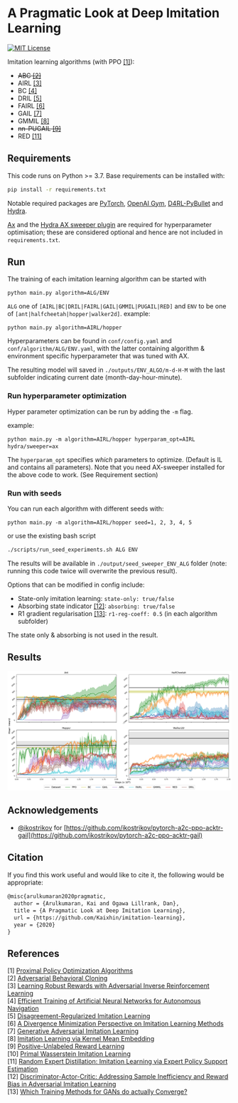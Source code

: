 A Pragmatic Look at Deep Imitation Learning
===========================================
[![MIT License](https://img.shields.io/badge/license-MIT-blue.svg)](LICENSE.md)

Imitation learning algorithms (with PPO [[1]](#references)):

- ~~ABC [[2]](#references)~~
- AIRL [[3]](#references)
- BC [[4]](#references)
- DRIL [[5]](#references)
- FAIRL [[6]](#references)
- GAIL [[7]](#references)
- GMMIL [[8]](#references)
- ~~nn-PUGAIL [[9]](#references)~~
- RED [[11]](#references)


Requirements
------------

This code runs on Python >= 3.7. Base requirements can be installed with:
```sh
pip install -r requirements.txt
```
Notable required packages are [PyTorch](https://pytorch.org/), [OpenAI Gym](https://gym.openai.com/), [D4RL-PyBullet](https://github.com/takuseno/d4rl-pybullet) and [Hydra](https://hydra.cc/).

[Ax](https://ax.dev/) and the [Hydra AX sweeper plugin](https://hydra.cc/docs/next/plugins/ax_sweeper/) are required for hyperparameter optimisation; these are considered optional and hence are not included in `requirements.txt`.

Run
---
The training of each imitation learning algorithm can be started with 
```
python main.py algorithm=ALG/ENV
```
`ALG` one of `[AIRL|BC|DRIL|FAIRL|GAIL|GMMIL|PUGAIL|RED]` and `ENV` to be one of `[ant|halfcheetah|hopper|walker2d]`.
example:
```
python main.py algorithm=AIRL/hopper
```
Hyperparameters can be found in `conf/config.yaml` and `conf/algorithm/ALG/ENV.yaml`, 
with the latter containing algorithm & environment specific hyperparameter that was tuned with AX.

The resulting model will saved in `./outputs/ENV_ALGO/m-d-H-M` with the last subfolder indicating current date (month-day-hour-minute).

### Run hyperparameter optimization
Hyper parameter optimization can be run by adding the `-m` flag. 

example:
```
python main.py -m algorithm=AIRL/hopper hyperparam_opt=AIRL hydra/sweeper=ax
```
The `hyperparam_opt` specifies *which* parameters to optimize. (Default is IL and contains all parameters).
Note that you need AX-sweeper installed for the above code to work. (See Requirement section)
### Run with seeds
You can run each algorithm with different seeds with:
```
python main.py -m algorithm=AIRL/hopper seed=1, 2, 3, 4, 5 
```
or use the existing bash script
```bash
./scripts/run_seed_experiments.sh ALG ENV
```
The results will be available in `./output/seed_sweeper_ENV_ALG` folder (note: running this code twice will overwrite the previous result).

Options that can be modified in config include:

- State-only imitation learning: `state-only: true/false`
- Absorbing state indicator [[12]](#references): `absorbing: true/false`
- R1 gradient regularisation [[13]](#references): `r1-reg-coeff: 0.5` (in each algorithm subfolder)

The state only & absorbing is not used in the result.
 
Results
-------

![PyBullet results](figures/pybullet.png) 

Acknowledgements
----------------

- [@ikostrikov](https://github.com/ikostrikov) for [https://github.com/ikostrikov/pytorch-a2c-ppo-acktr-gail](https://github.com/ikostrikov/pytorch-a2c-ppo-acktr-gail)

Citation
--------

If you find this work useful and would like to cite it, the following would be appropriate:

```
@misc{arulkumaran2020pragmatic,
  author = {Arulkumaran, Kai and Ogawa Lillrank, Dan},
  title = {A Pragmatic Look at Deep Imitation Learning},
  url = {https://github.com/Kaixhin/imitation-learning},
  year = {2020}
}
```

References
----------

[1] [Proximal Policy Optimization Algorithms](https://arxiv.org/abs/1707.06347)  
[2] [Adversarial Behavioral Cloning](https://www.tandfonline.com/doi/abs/10.1080/01691864.2020.1729237)  
[3] [Learning Robust Rewards with Adversarial Inverse Reinforcement Learning](https://arxiv.org/abs/1710.11248)  
[4] [Efficient Training of Artificial Neural Networks for Autonomous Navigation](https://www.mitpressjournals.org/doi/abs/10.1162/neco.1991.3.1.88?journalCode=neco)  
[5] [Disagreement-Regularized Imitation Learning](https://openreview.net/forum?id=rkgbYyHtwB)  
[6] [A Divergence Minimization Perspective on Imitation Learning Methods](https://arxiv.org/abs/1911.02256)  
[7] [Generative Adversarial Imitation Learning](https://arxiv.org/abs/1606.03476)  
[8] [Imitation Learning via Kernel Mean Embedding](https://www.aaai.org/ocs/index.php/AAAI/AAAI18/paper/viewPaper/16807)  
[9] [Positive-Unlabeled Reward Learning](https://arxiv.org/abs/1911.00459)  
[10] [Primal Wasserstein Imitation Learning](https://arxiv.org/abs/2006.04678)  
[11] [Random Expert Distillation: Imitation Learning via Expert Policy Support Estimation](https://arxiv.org/abs/1905.06750)  
[12] [Discriminator-Actor-Critic: Addressing Sample Inefficiency and Reward Bias in Adversarial Imitation Learning](https://arxiv.org/abs/1809.02925)  
[13] [Which Training Methods for GANs do actually Converge?](https://arxiv.org/abs/1801.04406)  
